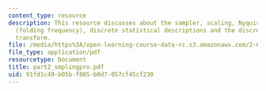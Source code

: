 ```yaml
---
content_type: resource
description: This resource discusses about the sampler, scaling, Nyquist frequency
  (folding frequency), discrete statistical descriptions and the discrete fourier
  transform.
file: /media/https%3A/open-learning-course-data-rc.s3.amazonaws.com/2-693-principles-of-oceanographic-instrument-systems-sensors-and-measurements-13-998-spring-2004/91fd1c49b05bf805b0d7057cf45cf230_part2_smplingpro.pdf
file_type: application/pdf
resourcetype: Document
title: part2_smplingpro.pdf
uid: 91fd1c49-b05b-f805-b0d7-057cf45cf230
---
```

